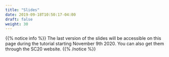 ```yaml
---
title: "Slides"
date: 2019-09-18T10:50:17-04:00
draft: false
weight: 30
---
```


{{% notice info  %}}
The last version of the slides will be accessible on this page during the tutorial starting November 9th 2020. You can also get them through the SC20 website.
{{% /notice %}}
